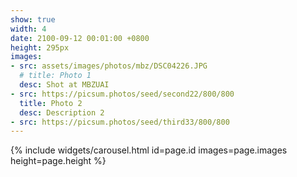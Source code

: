 ```yaml
---
show: true
width: 4
date: 2100-09-12 00:01:00 +0800
height: 295px
images:
- src: assets/images/photos/mbz/DSC04226.JPG
  # title: Photo 1
  desc: Shot at MBZUAI
- src: https://picsum.photos/seed/second22/800/800
  title: Photo 2
  desc: Description 2
- src: https://picsum.photos/seed/third33/800/800
---
```


{% include widgets/carousel.html id=page.id images=page.images height=page.height %}
